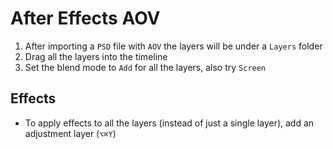 # After Effects AOV

1. After importing a `PSD` file with `AOV` the layers will be under a `Layers` folder
2. Drag all the layers into the timeline
3. Set the blend mode to `Add` for all the layers, also try `Screen`

## Effects

- To apply effects to all the layers (instead of just a single layer), add an adjustment layer (`⌥⌘Y`)
